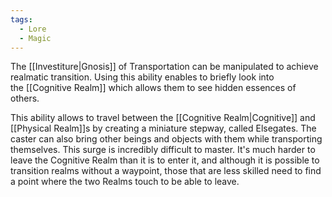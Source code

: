 ```yaml
---
tags:
  - Lore
  - Magic
---
```

The [[Investiture|Gnosis]] of Transportation can be manipulated to achieve realmatic transition. Using this ability enables to briefly look into the [[Cognitive Realm]] which allows them to see hidden essences of others.

This ability allows to travel between the [[Cognitive Realm|Cognitive]] and [[Physical Realm]]s by creating a miniature stepway, called Elsegates. The caster can also bring other beings and objects with them while transporting themselves. This surge is incredibly difficult to master. It's much harder to leave the Cognitive Realm than it is to enter it, and although it is possible to transition realms without a waypoint, those that are less skilled need to find a point where the two Realms touch to be able to leave.